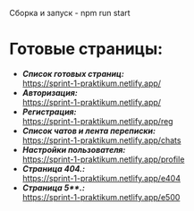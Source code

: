 Сборка и запуск - npm run start
<br>

# Готовые страницы:

-   **_Список готовых страниц:_**<br>https://sprint-1-praktikum.netlify.app/
-   **_Авторизация:_**<br> https://sprint-1-praktikum.netlify.app/
-   **_Регистрация:_**<br> https://sprint-1-praktikum.netlify.app/reg
-   **_Список чатов и лента переписки:_**<br>https://sprint-1-praktikum.netlify.app/chats
-   **_Настройки пользователя:_**<br> https://sprint-1-praktikum.netlify.app/profile
-   **_Страница 404.:_**<br> https://sprint-1-praktikum.netlify.app/e404
-   **_Страница 5\*\*.:_**<br> https://sprint-1-praktikum.netlify.app/e500
